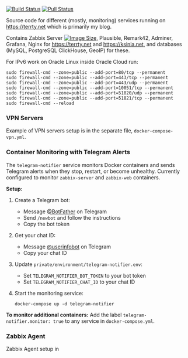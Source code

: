 [![Build Status](https://github.com/paskal/terrty/workflows/build/badge.svg)](https://github.com/paskal/terrty/actions/workflows/ci-build.yml) [![Pull Status](https://github.com/paskal/terrty/workflows/pull/badge.svg)](https://github.com/paskal/terrty/actions/workflows/ci-pull.yml)

Source code for different (mostly, monitoring) services running on <https://terrty.net> which is primarily my blog.

Contains Zabbix Server [![Image Size](https://img.shields.io/docker/image-size/paskal/zabbix-server-mysql)](https://hub.docker.com/r/paskal/zabbix-server-mysql), Plausible, Remark42, Adminer, Grafana, Nginx for https://terrty.net and https://ksinia.net, and databases (MySQL, PostgreSQL ClickHouse, GeoIP) for these.

For IPv6 work on Oracle Linux inside Oracle Cloud run:

```shell
sudo firewall-cmd --zone=public --add-port=80/tcp --permanent
sudo firewall-cmd --zone=public --add-port=443/tcp --permanent
sudo firewall-cmd --zone=public --add-port=443/udp --permanent
sudo firewall-cmd --zone=public --add-port=10051/tcp --permanent
sudo firewall-cmd --zone=public --add-port=51820/udp --permanent
sudo firewall-cmd --zone=public --add-port=51821/tcp --permanent
sudo firewall-cmd --reload
```

### VPN Servers

Example of VPN servers setup is in the separate file, `docker-compose-vpn.yml`.

### Container Monitoring with Telegram Alerts

The `telegram-notifier` service monitors Docker containers and sends Telegram alerts when they stop, restart, or become unhealthy. Currently configured to monitor `zabbix-server` and `zabbix-web` containers.

**Setup:**

1. Create a Telegram bot:
   - Message [@BotFather](https://t.me/BotFather) on Telegram
   - Send `/newbot` and follow the instructions
   - Copy the bot token

2. Get your chat ID:
   - Message [@userinfobot](https://t.me/userinfobot) on Telegram
   - Copy your chat ID

3. Update `private/environment/telegram-notifier.env`:
   - Set `TELEGRAM_NOTIFIER_BOT_TOKEN` to your bot token
   - Set `TELEGRAM_NOTIFIER_CHAT_ID` to your chat ID

4. Start the monitoring service:
   ```shell
   docker-compose up -d telegram-notifier
   ```

**To monitor additional containers:** Add the label `telegram-notifier.monitor: true` to any service in `docker-compose.yml`.

### Zabbix Agent

Zabbix Agent setup in
